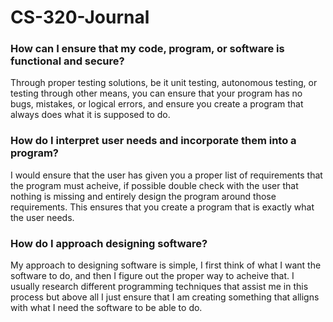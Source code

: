 # CS-320-Journal
### How can I ensure that my code, program, or software is functional and secure?
Through proper testing solutions, be it unit testing, autonomous testing, or testing through other means, you can ensure that your program has no bugs, mistakes, or logical errors, and ensure you create a program that always does what it is supposed to do.
### How do I interpret user needs and incorporate them into a program?
I would ensure that the user has given you a proper list of requirements that the program must acheive, if possible double check with the user that nothing is missing and entirely design the program around those requirements. This ensures that you create a program that is exactly what the user needs.
### How do I approach designing software?
My approach to designing software is simple, I first think of what I want the software to do, and then I figure out the proper way to acheive that. I usually research different programming techniques that assist me in this process but above all I just ensure that I am creating something that alligns with what I need the software to be able to do.
